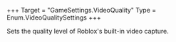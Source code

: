 +++
Target = "GameSettings.VideoQuality"
Type = Enum.VideoQualitySettings
+++

Sets the quality level of Roblox's built-in video capture.